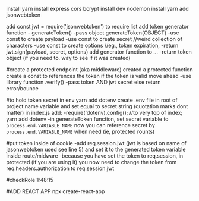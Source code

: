 
install yarn
install express cors bcrypt
install dev nodemon
install yarn add jsonwebtoken

add const jwt = require('jsonwebtoken') to require list
add token generator function - generateToken()
  -pass object generateToken(OBJECT)
    -use const to create payload
    -use const to create secret //weird collection of characters
    -use const to create options //eg., token expiration, 
  -return jwt.sign(payload, secret, options)
add generator function to ...
  -return token object (if you need to. way to see if it was created)

#create a protected endpoint (aka middleware)
created a protected function
  create a const to references the token
  if the token is valid move ahead
    -use library function .verify()
    -pass token AND jwt secret 
  else return error/bounce

#to hold token secret in env
yarn add dotenv
create .env file in root of project
  name variable and set equal to secret string (quotation marks dont matter)
in index.js add:
  -require('dotenv).config(); //to very top of index; yarn add dotenv
  -in generateToken function, set secret variable to `process.end.VARIABLE_NAME`
now you can reference secret by `process.end.VARIABLE_NAME` when need (ie, protected rounts)

#put token inside of cookie
-add req.session.jwt (jwt is based on name of jasonwebtoken used see line 5) and set it to the generated token variable inside route/midware
-because you have set the token to req.session, in protected (if you are using it) you now need to change the token from req.headers.authorization to req.session.jwt

#checkRole
1:48:15

#ADD REACT APP
npx create-react-app <folder>
